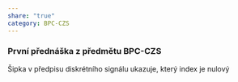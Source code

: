 ```yaml
---
share: "true"
category: BPC-CZS
---
```

### První přednáška z předmětu BPC-CZS
Šipka v předpisu diskrétního signálu ukazuje, který index je nulový